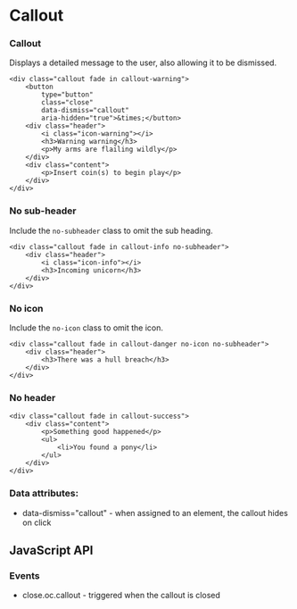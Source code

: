 # Callout

### Callout

Displays a detailed message to the user, also allowing it to be dismissed.

    <div class="callout fade in callout-warning">
        <button
            type="button"
            class="close"
            data-dismiss="callout"
            aria-hidden="true">&times;</button>
        <div class="header">
            <i class="icon-warning"></i>
            <h3>Warning warning</h3>
            <p>My arms are flailing wildly</p>
        </div>
        <div class="content">
            <p>Insert coin(s) to begin play</p>
        </div>
    </div>

### No sub-header

Include the `no-subheader` class to omit the sub heading.

    <div class="callout fade in callout-info no-subheader">
        <div class="header">
            <i class="icon-info"></i>
            <h3>Incoming unicorn</h3>
        </div>
    </div>

### No icon

Include the `no-icon` class to omit the icon.

    <div class="callout fade in callout-danger no-icon no-subheader">
        <div class="header">
            <h3>There was a hull breach</h3>
        </div>
    </div>

### No header

    <div class="callout fade in callout-success">
        <div class="content">
            <p>Something good happened</p>
            <ul>
                <li>You found a pony</li>
            </ul>
        </div>
    </div>

### Data attributes:

- data-dismiss="callout" - when assigned to an element, the callout hides on click

## JavaScript API

### Events

- close.oc.callout - triggered when the callout is closed
